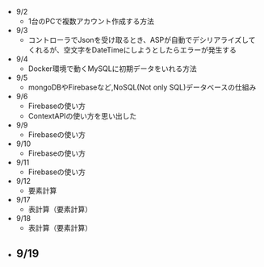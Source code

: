 - 9/2
  - 1台のPCで複数アカウント作成する方法
- 9/3
  - コントローラでJsonを受け取るとき、ASPが自動でデシリアライズしてくれるが、空文字をDateTimeにしようとしたらエラーが発生する
- 9/4
  - Docker環境で動くMySQLに初期データをいれる方法
- 9/5
  - mongoDBやFirebaseなど,NoSQL(Not only SQL)データベースの仕組み
- 9/6
  - Firebaseの使い方
  - ContextAPIの使い方を思い出した
- 9/9
  - Firebaseの使い方
- 9/10
  - Firebaseの使い方
- 9/11
  - Firebaseの使い方
- 9/12
  - 要素計算
- 9/17
  - 表計算（要素計算）
- 9/18
  - 表計算（要素計算）
- 9/19
  - 

